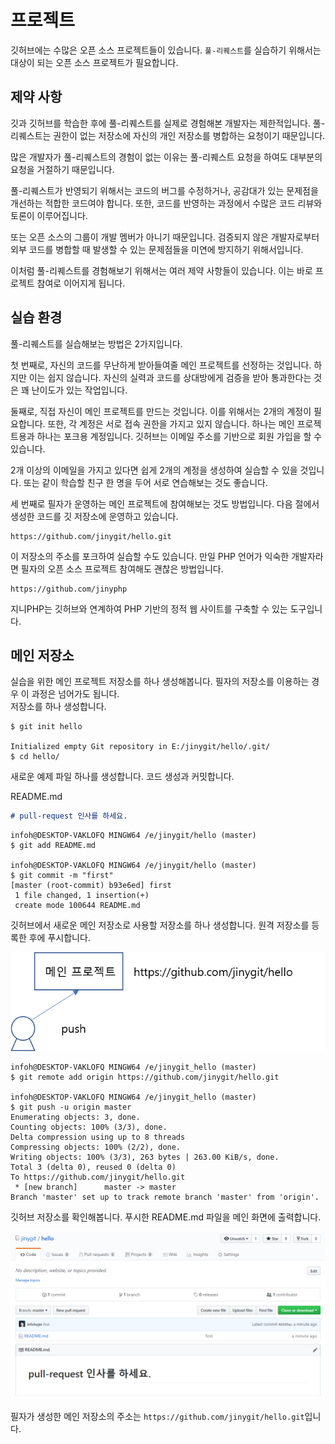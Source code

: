 # 프로젝트
깃허브에는 수많은 오픈 소스 프로젝트들이 있습니다. 
`풀-리퀘스트`를 실습하기 위해서는 대상이 되는 오픈 소스 프로젝트가 필요합니다.

## 제약 사항
깃과 깃허브를 학습한 후에 풀-리퀘스트를 실제로 경험해본 개발자는 제한적입니다. 
풀-리퀘스트는 권한이 없는 저장소에 자신의 개인 저장소를 병합하는 요청이기 때문입니다.

많은 개발자가 풀-리퀘스트의 경험이 없는 이유는 풀-리퀘스트 요청을 하여도 대부분의 요청을 거절하기 때문입니다. 

풀-리퀘스트가 반영되기 위해서는 코드의 버그를 수정하거나, 공감대가 있는 문제점을 개선하는 적합한 코드여야 합니다. 
또한, 코드를 반영하는 과정에서 수많은 코드 리뷰와 토론이 이루어집니다.

또는 오픈 소스의 그룹이 개발 멤버가 아니기 때문입니다. 
검증되지 않은 개발자로부터 외부 코드를 병합할 때 발생할 수 있는 문제점들을 미연에 방지하기 위해서입니다.

이처럼 풀-리퀘스트를 경험해보기 위해서는 여러 제약 사항들이 있습니다. 이는 바로 프로젝트 참여로 이어지게 됩니다.

## 실습 환경
풀-리퀘스트를 실습해보는 방법은 2가지입니다. 

첫 번째로, 자신의 코드를 무난하게 받아들여줄 메인 프로젝트를 선정하는 것입니다. 하지만 이는 쉽지 않습니다. 
자신의 실력과 코드를 상대방에게 검증을 받아 통과한다는 것은 꽤 난이도가 있는 작업입니다.  

둘째로, 직접 자신이 메인 프로젝트를 만드는 것입니다. 이를 위해서는 2개의 계정이 필요합니다. 
또한, 각 계정은 서로 접속 권한을 가지고 있지 않습니다. 하나는 메인 프로젝트용과 하나는 포크용 계정입니다. 
깃허브는 이메일 주소를 기반으로 회원 가입을 할 수 있습니다.  

2개 이상의 이메일을 가지고 있다면 쉽게 2개의 계정을 생성하여 실습할 수 있을 것입니다. 
또는 같이 학습할 친구 한 명을 두어 서로 연습해보는 것도 좋습니다.

세 번째로 필자가 운영하는 메인 프로젝트에 참여해보는 것도 방법입니다. 
다음 절에서 생성한 코드를 깃 저장소에 운영하고 있습니다. 

```
https://github.com/jinygit/hello.git
```

이 저장소의 주소를 포크하여 실습할 수도 있습니다. 
만일 PHP 언어가 익숙한 개발자라면 필자의 오픈 소스 프로젝트 참여해도 괜찮은 방법입니다.

```
https://github.com/jinyphp
```

지니PHP는 깃허브와 연계하여 PHP 기반의 정적 웹 사이트를 구축할 수 있는 도구입니다.

## 메인 저장소
실습을 위한 메인 프로젝트 저장소를 하나 생성해봅니다. 필자의 저장소를 이용하는 경우 이 과정은 넘어가도 됩니다.  
저장소를 하나 생성합니다.

```
$ git init hello

Initialized empty Git repository in E:/jinygit/hello/.git/
$ cd hello/
```

새로운 예제 파일 하나를 생성합니다. 코드 생성과 커밋합니다. 

README.md
```md
# pull-request 인사를 하세요.
```

```
infoh@DESKTOP-VAKLOFQ MINGW64 /e/jinygit/hello (master)
$ git add README.md

infoh@DESKTOP-VAKLOFQ MINGW64 /e/jinygit/hello (master)
$ git commit -m "first"
[master (root-commit) b93e6ed] first
 1 file changed, 1 insertion(+)
 create mode 100644 README.md
```

깃허브에서 새로운 메인 저장소로 사용할 저장소를 하나 생성합니다. 
원격 저장소를 등록한 후에 푸시합니다.

![풀리퀘스트](./img/image001.png)
 
```
infoh@DESKTOP-VAKLOFQ MINGW64 /e/jinygit_hello (master)
$ git remote add origin https://github.com/jinygit/hello.git

infoh@DESKTOP-VAKLOFQ MINGW64 /e/jinygit_hello (master)
$ git push -u origin master
Enumerating objects: 3, done.
Counting objects: 100% (3/3), done.
Delta compression using up to 8 threads
Compressing objects: 100% (2/2), done.
Writing objects: 100% (3/3), 263 bytes | 263.00 KiB/s, done.
Total 3 (delta 0), reused 0 (delta 0)
To https://github.com/jinygit/hello.git
 * [new branch]      master -> master
Branch 'master' set up to track remote branch 'master' from 'origin'.
```

깃허브 저장소를 확인해봅니다. 
푸시한 README.md 파일을 메인 화면에 출력합니다.

![풀리퀘스트](./img/image002.png) 

필자가 생성한 메인 저장소의 주소는 `https://github.com/jinygit/hello.git`입니다.
